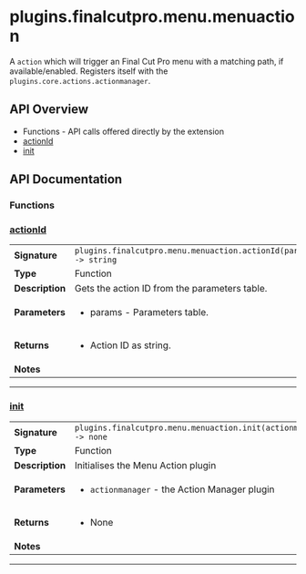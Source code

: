 # plugins.finalcutpro.menu.menuaction

A `action` which will trigger an Final Cut Pro menu with a matching path, if available/enabled.
Registers itself with the `plugins.core.actions.actionmanager`.

## API Overview
* Functions - API calls offered directly by the extension
 * [actionId](#actionid)
 * [init](#init)

## API Documentation

### Functions


### [actionId](#actionid)

|                                             |                                                                                     |
| --------------------------------------------|-------------------------------------------------------------------------------------|
| **Signature**                               | `plugins.finalcutpro.menu.menuaction.actionId(params) -> string`                                                                    |
| **Type**                                    | Function                                                                     |
| **Description**                             | Gets the action ID from the parameters table.                                                                     |
| **Parameters**                              | <ul><li>params - Parameters table.</li></ul> |
| **Returns**                                 | <ul><li>Action ID as string.</li></ul>          |
| **Notes**                                   | <ul></ul>                |

---

### [init](#init)

|                                             |                                                                                     |
| --------------------------------------------|-------------------------------------------------------------------------------------|
| **Signature**                               | `plugins.finalcutpro.menu.menuaction.init(actionmanager) -> none`                                                                    |
| **Type**                                    | Function                                                                     |
| **Description**                             | Initialises the Menu Action plugin                                                                     |
| **Parameters**                              | <ul><li>`actionmanager` - the Action Manager plugin</li></ul> |
| **Returns**                                 | <ul><li>None</li></ul>          |
| **Notes**                                   | <ul></ul>                |

---
